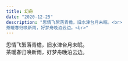 ```yaml
---
title: 幻舟
date: "2020-12-25"
description: "思情飞絮落青檐，旧水津台月未眠。<br>
茶暖春归唤新雨，好梦舟晚泊云边。<br>"
---
```


思情飞絮落青檐，旧水津台月未眠。<br>
茶暖春归唤新雨，好梦舟晚泊云边。<br>